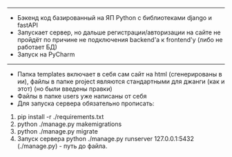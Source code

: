 ------------------------------------------------------------------------------------------------
- Бэкенд код базированный на ЯП Python с библиотеками django и fastAPI
- Запускает сервер, но дальше регистрации/авторизации на сайте не пройдёт по причине не подключения backend'a к frontend'у (либо не работает БД)
- Запуск на PyCharm

------------------------------------------------------------------------------------------------

- Папка templates включает в себя сам сайт на html (сгенерированы в ии), файлы в папке project являются стандартными для джанги (как и этот) (но были введены правки)
- Файлы в папке users уже написаны от себя
- Для запуска сервера обязательно прописать:
1) pip install -r ./requirements.txt
2) python ./manage.py makemigrations
3) python ./manage.py migrate
4) Запуск сервера python ./manage.py runserver 127.0.0.1:5432 (./manage.py) - путь до файла.
